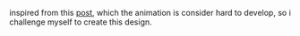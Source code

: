 inspired from this <a href='https://www.instagram.com/reel/CkNVhUJg_PF/?utm_source=ig_web_copy_link'>post</a>, which the animation is consider hard to develop, so i challenge myself to create this design.
